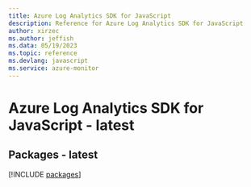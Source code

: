 ```yaml
---
title: Azure Log Analytics SDK for JavaScript
description: Reference for Azure Log Analytics SDK for JavaScript
author: xirzec
ms.author: jeffish
ms.data: 05/19/2023
ms.topic: reference
ms.devlang: javascript
ms.service: azure-monitor
---
```

# Azure Log Analytics SDK for JavaScript - latest
## Packages - latest
[!INCLUDE [packages](log-analytics-index.md)]